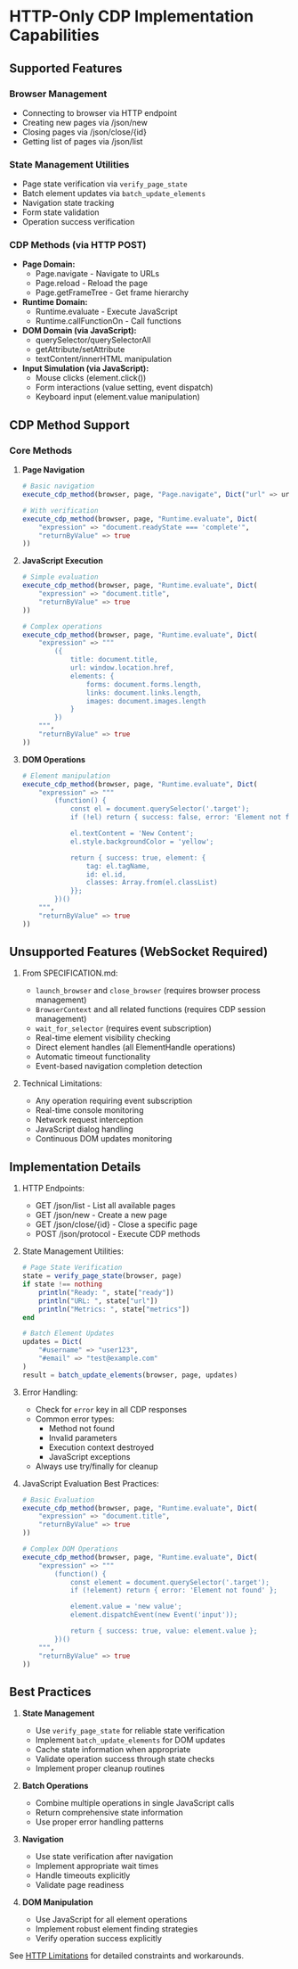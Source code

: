 # HTTP-Only CDP Implementation Capabilities

## Supported Features

### Browser Management
- Connecting to browser via HTTP endpoint
- Creating new pages via /json/new
- Closing pages via /json/close/{id}
- Getting list of pages via /json/list

### State Management Utilities
- Page state verification via `verify_page_state`
- Batch element updates via `batch_update_elements`
- Navigation state tracking
- Form state validation
- Operation success verification

### CDP Methods (via HTTP POST)
- **Page Domain:**
  - Page.navigate - Navigate to URLs
  - Page.reload - Reload the page
  - Page.getFrameTree - Get frame hierarchy
- **Runtime Domain:**
  - Runtime.evaluate - Execute JavaScript
  - Runtime.callFunctionOn - Call functions
- **DOM Domain (via JavaScript):**
  - querySelector/querySelectorAll
  - getAttribute/setAttribute
  - textContent/innerHTML manipulation
- **Input Simulation (via JavaScript):**
  - Mouse clicks (element.click())
  - Form interactions (value setting, event dispatch)
  - Keyboard input (element.value manipulation)

## CDP Method Support

### Core Methods

1. **Page Navigation**
   ```julia
   # Basic navigation
   execute_cdp_method(browser, page, "Page.navigate", Dict("url" => url))

   # With verification
   execute_cdp_method(browser, page, "Runtime.evaluate", Dict(
       "expression" => "document.readyState === 'complete'",
       "returnByValue" => true
   ))
   ```

2. **JavaScript Execution**
   ```julia
   # Simple evaluation
   execute_cdp_method(browser, page, "Runtime.evaluate", Dict(
       "expression" => "document.title",
       "returnByValue" => true
   ))

   # Complex operations
   execute_cdp_method(browser, page, "Runtime.evaluate", Dict(
       "expression" => """
           ({
               title: document.title,
               url: window.location.href,
               elements: {
                   forms: document.forms.length,
                   links: document.links.length,
                   images: document.images.length
               }
           })
       """,
       "returnByValue" => true
   ))
   ```

3. **DOM Operations**
   ```julia
   # Element manipulation
   execute_cdp_method(browser, page, "Runtime.evaluate", Dict(
       "expression" => """
           (function() {
               const el = document.querySelector('.target');
               if (!el) return { success: false, error: 'Element not found' };

               el.textContent = 'New Content';
               el.style.backgroundColor = 'yellow';

               return { success: true, element: {
                   tag: el.tagName,
                   id: el.id,
                   classes: Array.from(el.classList)
               }};
           })()
       """,
       "returnByValue" => true
   ))
   ```

## Unsupported Features (WebSocket Required)

1. From SPECIFICATION.md:
   - `launch_browser` and `close_browser` (requires browser process management)
   - `BrowserContext` and all related functions (requires CDP session management)
   - `wait_for_selector` (requires event subscription)
   - Real-time element visibility checking
   - Direct element handles (all ElementHandle operations)
   - Automatic timeout functionality
   - Event-based navigation completion detection

2. Technical Limitations:
   - Any operation requiring event subscription
   - Real-time console monitoring
   - Network request interception
   - JavaScript dialog handling
   - Continuous DOM updates monitoring

## Implementation Details

1. HTTP Endpoints:
   - GET /json/list - List all available pages
   - GET /json/new - Create a new page
   - GET /json/close/{id} - Close a specific page
   - POST /json/protocol - Execute CDP methods

2. State Management Utilities:
   ```julia
   # Page State Verification
   state = verify_page_state(browser, page)
   if state !== nothing
       println("Ready: ", state["ready"])
       println("URL: ", state["url"])
       println("Metrics: ", state["metrics"])
   end

   # Batch Element Updates
   updates = Dict(
       "#username" => "user123",
       "#email" => "test@example.com"
   )
   result = batch_update_elements(browser, page, updates)
   ```

3. Error Handling:
   - Check for `error` key in all CDP responses
   - Common error types:
     * Method not found
     * Invalid parameters
     * Execution context destroyed
     * JavaScript exceptions
   - Always use try/finally for cleanup

4. JavaScript Evaluation Best Practices:
   ```julia
   # Basic Evaluation
   execute_cdp_method(browser, page, "Runtime.evaluate", Dict(
       "expression" => "document.title",
       "returnByValue" => true
   ))

   # Complex DOM Operations
   execute_cdp_method(browser, page, "Runtime.evaluate", Dict(
       "expression" => """
           (function() {
               const element = document.querySelector('.target');
               if (!element) return { error: 'Element not found' };

               element.value = 'new value';
               element.dispatchEvent(new Event('input'));

               return { success: true, value: element.value };
           })()
       """,
       "returnByValue" => true
   ))
   ```

## Best Practices

1. **State Management**
   - Use `verify_page_state` for reliable state verification
   - Implement `batch_update_elements` for DOM updates
   - Cache state information when appropriate
   - Validate operation success through state checks
   - Implement proper cleanup routines

2. **Batch Operations**
   - Combine multiple operations in single JavaScript calls
   - Return comprehensive state information
   - Use proper error handling patterns

3. **Navigation**
   - Use state verification after navigation
   - Implement appropriate wait times
   - Handle timeouts explicitly
   - Validate page readiness

4. **DOM Manipulation**
   - Use JavaScript for all element operations
   - Implement robust element finding strategies
   - Verify operation success explicitly

See [HTTP Limitations](http_limitations.md) for detailed constraints and workarounds.
